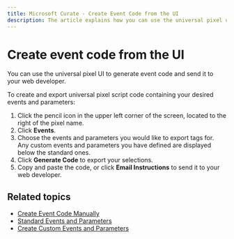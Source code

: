 ```yaml
---
title: Microsoft Curate - Create Event Code from the UI
description: The article explains how you can use the universal pixel user interface to generate event code and send it to your web developer.
---
```


# Create event code from the UI

You can use the universal pixel UI to generate event code and send it to your web developer.

To create and export universal pixel script code containing your desired events and parameters:

1. Click the pencil icon in the upper left corner of the screen, located to the right of the pixel name.
1. Click **Events**.
1. Choose the events and parameters you would like to export tags for. Any custom events and parameters you have defined are displayed below the standard ones.
1. Click **Generate Code** to export your selections.
1. Copy and paste the code, or click **Email Instructions** to send it to your web developer.

## Related topics

- [Create Event Code Manually](create-event-code-manually.md)
- [Standard Events and Parameters](standard-events-and-parameters.md)
- [Create Custom Events and Parameters](create-custom-events-and-parameters.md)